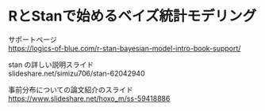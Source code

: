 #  RとStanで始めるベイズ統計モデリング
サポートページ  
https://logics-of-blue.com/r-stan-bayesian-model-intro-book-support/  
  
stan の詳しい説明スライド  
slideshare.net/simizu706/stan-62042940  

事前分布についての論文紹介のスライド  
https://www.slideshare.net/hoxo_m/ss-59418886  

